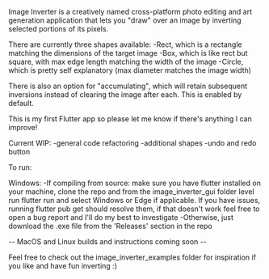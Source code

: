Image Inverter is a creatively named cross-platform photo editing and art generation application that lets you "draw" over an image by inverting selected portions of its pixels.

There are currently three shapes available: -Rect, which is a rectangle matching the dimensions of the target image -Box, which is like rect but square, with max edge length matching the width of the image -Circle, which is pretty self explanatory (max diameter matches the image width)

There is also an option for "accumulating", which will retain subsequent inversions instead of clearing the image after each. This is enabled by default.

This is my first Flutter app so please let me know if there's anything I can improve!

Current WIP: -general code refactoring -additional shapes -undo and redo button

To run:

Windows: -If compiling from source: make sure you have flutter installed on your machine, clone the repo and from the image_inverter_gui folder level run flutter run and select Windows or Edge if applicable. If you have issues, running flutter pub get should resolve them, if that doesn't work feel free to open a bug report and I'll do my best to investigate -Otherwise, just download the .exe file from the 'Releases' section in the repo

-- MacOS and Linux builds and instructions coming soon --

Feel free to check out the image_inverter_examples folder for inspiration if you like and have fun inverting :)
